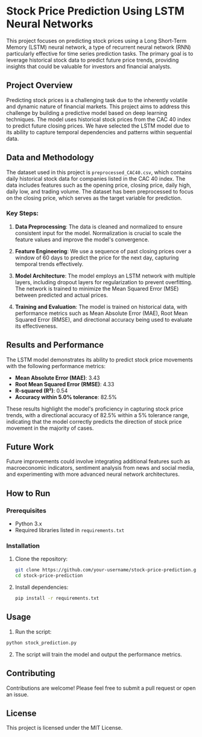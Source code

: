 # Stock Price Prediction Using LSTM Neural Networks

This project focuses on predicting stock prices using a Long Short-Term Memory (LSTM) neural network, a type of recurrent neural network (RNN) particularly effective for time series prediction tasks. The primary goal is to leverage historical stock data to predict future price trends, providing insights that could be valuable for investors and financial analysts.

## Project Overview

Predicting stock prices is a challenging task due to the inherently volatile and dynamic nature of financial markets. This project aims to address this challenge by building a predictive model based on deep learning techniques. The model uses historical stock prices from the CAC 40 index to predict future closing prices. We have selected the LSTM model due to its ability to capture temporal dependencies and patterns within sequential data.

## Data and Methodology

The dataset used in this project is `preprocessed_CAC40.csv`, which contains daily historical stock data for companies listed in the CAC 40 index. The data includes features such as the opening price, closing price, daily high, daily low, and trading volume. The dataset has been preprocessed to focus on the closing price, which serves as the target variable for prediction.

### Key Steps:

1. **Data Preprocessing**: The data is cleaned and normalized to ensure consistent input for the model. Normalization is crucial to scale the feature values and improve the model's convergence.

2. **Feature Engineering**: We use a sequence of past closing prices over a window of 60 days to predict the price for the next day, capturing temporal trends effectively.

3. **Model Architecture**: The model employs an LSTM network with multiple layers, including dropout layers for regularization to prevent overfitting. The network is trained to minimize the Mean Squared Error (MSE) between predicted and actual prices.

4. **Training and Evaluation**: The model is trained on historical data, with performance metrics such as Mean Absolute Error (MAE), Root Mean Squared Error (RMSE), and directional accuracy being used to evaluate its effectiveness.

## Results and Performance

The LSTM model demonstrates its ability to predict stock price movements with the following performance metrics:

- **Mean Absolute Error (MAE)**: 3.43
- **Root Mean Squared Error (RMSE)**: 4.33
- **R-squared (R²)**: 0.54
- **Accuracy within 5.0% tolerance**: 82.5%

These results highlight the model's proficiency in capturing stock price trends, with a directional accuracy of 82.5% within a 5% tolerance range, indicating that the model correctly predicts the direction of stock price movement in the majority of cases.

## Future Work

Future improvements could involve integrating additional features such as macroeconomic indicators, sentiment analysis from news and social media, and experimenting with more advanced neural network architectures.

## How to Run

### Prerequisites

- Python 3.x
- Required libraries listed in `requirements.txt`

### Installation

1. Clone the repository:

   ```bash
   git clone https://github.com/your-username/stock-price-prediction.git
   cd stock-price-prediction
   ```
2. Install dependencies:
   ```bash
   pip install -r requirements.txt
   ```
## Usage
1. Run the script:
```bash
python stock_prediction.py
```
2. The script will train the model and output the performance metrics.

## Contributing
Contributions are welcome! Please feel free to submit a pull request or open an issue.

## License
This project is licensed under the MIT License.
